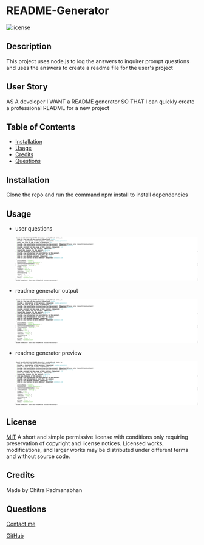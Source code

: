 # README-Generator

![license](https://img.shields.io/badge/License-MIT-blue)

## Description

This project uses node.js to log the answers to inquirer prompt questions and uses the answers to create a readme file for the user's project

## User Story

AS A developer
I WANT a README generator
SO THAT I can quickly create a professional README for a new project

## Table of Contents

  * [Installation](#installation)
  * [Usage](#usage)
  * [Credits](#credits)
  * [Questions](#questions)
  
## Installation

Clone the repo and run the command npm install to install dependencies

## Usage

* user questions

  ![questions](assets/images/readme-generator-questions.png)
  
* readme generator output

  ![output](assets/images/readme-generator-questions.png)

* readme generator preview

  ![preview](assets/images/readme-generator-questions.png)
    
## License

[MIT]('https://choosealicense.com/licenses/mit/')
A short and simple permissive license with conditions only requiring preservation of 
copyright and license notices. Licensed works, modifications, and larger works may be 
distributed under different terms and without source code.

## Credits

Made by Chitra Padmanabhan

## Questions

[Contact me](chitra.iyer00@gmail.com)

[GitHub](https://github.com/ciyer87)





